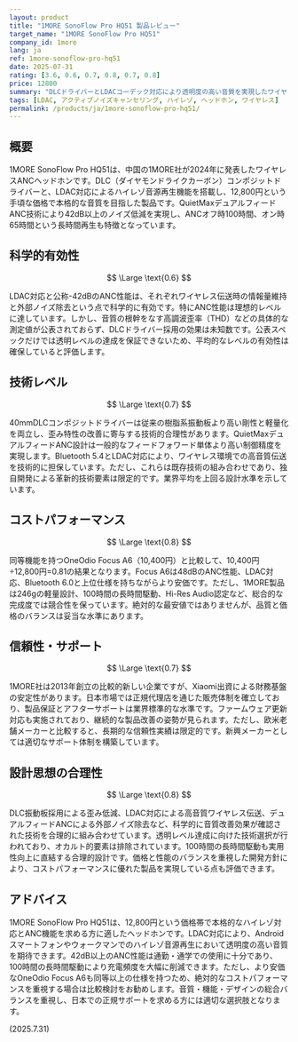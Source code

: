 ```yaml
---
layout: product
title: "1MORE SonoFlow Pro HQ51 製品レビュー"
target_name: "1MORE SonoFlow Pro HQ51"
company_id: 1more
lang: ja
ref: 1more-sonoflow-pro-hq51
date: 2025-07-31
rating: [3.6, 0.6, 0.7, 0.8, 0.7, 0.8]
price: 12800
summary: "DLCドライバーとLDACコーデック対応により透明度の高い音質を実現したワイヤレスヘッドホン。40dB超のノイズキャンセリング性能と100時間の長時間駆動が特徴。"
tags: [LDAC, アクティブノイズキャンセリング, ハイレゾ, ヘッドホン, ワイヤレス]
permalink: /products/ja/1more-sonoflow-pro-hq51/
---
```

## 概要

1MORE SonoFlow Pro HQ51は、中国の1MORE社が2024年に発表したワイヤレスANCヘッドホンです。DLC（ダイヤモンドライクカーボン）コンポジットドライバーと、LDAC対応によるハイレゾ音源再生機能を搭載し、12,800円という手頃な価格で本格的な音質を目指した製品です。QuietMaxデュアルフィードANC技術により42dB以上のノイズ低減を実現し、ANCオフ時100時間、オン時65時間という長時間再生も特徴となっています。

## 科学的有効性

$$ \Large \text{0.6} $$

LDAC対応と公称-42dBのANC性能は、それぞれワイヤレス伝送時の情報量維持と外部ノイズ除去という点で科学的に有効です。特にANC性能は理想的レベルに達しています。しかし、音質の根幹をなす高調波歪率（THD）などの具体的な測定値が公表されておらず、DLCドライバー採用の効果は未知数です。公表スペックだけでは透明レベルの達成を保証できないため、平均的なレベルの有効性は確保していると評価します。

## 技術レベル

$$ \Large \text{0.7} $$

40mmDLCコンポジットドライバーは従来の樹脂系振動板より高い剛性と軽量化を両立し、歪み特性の改善に寄与する技術的合理性があります。QuietMaxデュアルフィードANC設計は一般的なフィードフォワード単体より高い制御精度を実現します。Bluetooth 5.4とLDAC対応により、ワイヤレス環境での高音質伝送を技術的に担保しています。ただし、これらは既存技術の組み合わせであり、独自開発による革新的技術要素は限定的です。業界平均を上回る設計水準を示しています。

## コストパフォーマンス

$$ \Large \text{0.8} $$

同等機能を持つOneOdio Focus A6（10,400円）と比較して、10,400円÷12,800円=0.81の結果となります。Focus A6は48dBのANC性能、LDAC対応、Bluetooth 6.0と上位仕様を持ちながらより安価です。ただし、1MORE製品は246gの軽量設計、100時間の長時間駆動、Hi-Res Audio認定など、総合的な完成度では競合性を保っています。絶対的な最安値ではありませんが、品質と価格のバランスは妥当な水準にあります。

## 信頼性・サポート

$$ \Large \text{0.7} $$

1MORE社は2013年創立の比較的新しい企業ですが、Xiaomi出資による財務基盤の安定性があります。日本市場では正規代理店を通じた販売体制を確立しており、製品保証とアフターサポートは業界標準的な水準です。ファームウェア更新対応も実施されており、継続的な製品改善の姿勢が見られます。ただし、欧米老舗メーカーと比較すると、長期的な信頼性実績は限定的です。新興メーカーとしては適切なサポート体制を構築しています。

## 設計思想の合理性

$$ \Large \text{0.8} $$

DLC振動板採用による歪み低減、LDAC対応による高音質ワイヤレス伝送、デュアルフィードANCによる外部ノイズ除去など、科学的に音質改善効果が確認された技術を合理的に組み合わせています。透明レベル達成に向けた技術選択が行われており、オカルト的要素は排除されています。100時間の長時間駆動も実用性向上に直結する合理的設計です。価格と性能のバランスを重視した開発方針により、コストパフォーマンスに優れた製品を実現している点も評価できます。

## アドバイス

1MORE SonoFlow Pro HQ51は、12,800円という価格帯で本格的なハイレゾ対応とANC機能を求める方に適したヘッドホンです。LDAC対応により、Androidスマートフォンやウォークマンでのハイレゾ音源再生において透明度の高い音質を期待できます。42dB以上のANC性能は通勤・通学での使用に十分であり、100時間の長時間駆動により充電頻度を大幅に削減できます。ただし、より安価なOneOdio Focus A6も同等以上の仕様を持つため、絶対的なコストパフォーマンスを重視する場合は比較検討をお勧めします。音質・機能・デザインの総合バランスを重視し、日本での正規サポートを求める方には適切な選択肢となります。

(2025.7.31)
